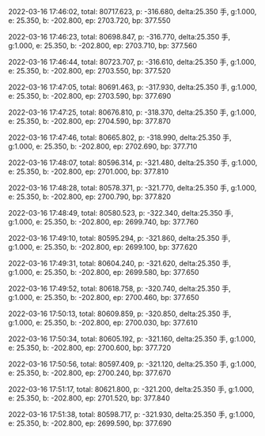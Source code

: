2022-03-16 17:46:02, total: 80717.623, p: -316.680, delta:25.350 手, g:1.000, e: 25.350, b: -202.800, ep: 2703.720, bp: 377.550

2022-03-16 17:46:23, total: 80698.847, p: -316.770, delta:25.350 手, g:1.000, e: 25.350, b: -202.800, ep: 2703.710, bp: 377.560

2022-03-16 17:46:44, total: 80723.707, p: -316.610, delta:25.350 手, g:1.000, e: 25.350, b: -202.800, ep: 2703.550, bp: 377.520

2022-03-16 17:47:05, total: 80691.463, p: -317.930, delta:25.350 手, g:1.000, e: 25.350, b: -202.800, ep: 2703.590, bp: 377.690

2022-03-16 17:47:25, total: 80676.810, p: -318.370, delta:25.350 手, g:1.000, e: 25.350, b: -202.800, ep: 2704.590, bp: 377.870

2022-03-16 17:47:46, total: 80665.802, p: -318.990, delta:25.350 手, g:1.000, e: 25.350, b: -202.800, ep: 2702.690, bp: 377.710

2022-03-16 17:48:07, total: 80596.314, p: -321.480, delta:25.350 手, g:1.000, e: 25.350, b: -202.800, ep: 2701.000, bp: 377.810

2022-03-16 17:48:28, total: 80578.371, p: -321.770, delta:25.350 手, g:1.000, e: 25.350, b: -202.800, ep: 2700.790, bp: 377.820

2022-03-16 17:48:49, total: 80580.523, p: -322.340, delta:25.350 手, g:1.000, e: 25.350, b: -202.800, ep: 2699.740, bp: 377.760

2022-03-16 17:49:10, total: 80595.294, p: -321.860, delta:25.350 手, g:1.000, e: 25.350, b: -202.800, ep: 2699.100, bp: 377.620

2022-03-16 17:49:31, total: 80604.240, p: -321.620, delta:25.350 手, g:1.000, e: 25.350, b: -202.800, ep: 2699.580, bp: 377.650

2022-03-16 17:49:52, total: 80618.758, p: -320.740, delta:25.350 手, g:1.000, e: 25.350, b: -202.800, ep: 2700.460, bp: 377.650

2022-03-16 17:50:13, total: 80609.859, p: -320.850, delta:25.350 手, g:1.000, e: 25.350, b: -202.800, ep: 2700.030, bp: 377.610

2022-03-16 17:50:34, total: 80605.192, p: -321.160, delta:25.350 手, g:1.000, e: 25.350, b: -202.800, ep: 2700.600, bp: 377.720

2022-03-16 17:50:56, total: 80597.409, p: -321.120, delta:25.350 手, g:1.000, e: 25.350, b: -202.800, ep: 2700.240, bp: 377.670

2022-03-16 17:51:17, total: 80621.800, p: -321.200, delta:25.350 手, g:1.000, e: 25.350, b: -202.800, ep: 2701.520, bp: 377.840

2022-03-16 17:51:38, total: 80598.717, p: -321.930, delta:25.350 手, g:1.000, e: 25.350, b: -202.800, ep: 2699.590, bp: 377.690